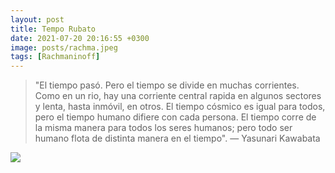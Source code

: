 ```yaml
---
layout: post
title: Tempo Rubato
date: 2021-07-20 20:16:55 +0300
image: posts/rachma.jpeg
tags: [Rachmaninoff]
---
```


> "El tiempo pasó. Pero el tiempo se divide en muchas corrientes. Como en un rio, hay una corriente central rapida en algunos sectores y lenta, hasta inmóvil, en otros. El tiempo cósmico es igual para todos, pero el tiempo humano difiere con cada persona. El tiempo corre de la misma manera para todos los seres humanos; pero todo ser humano flota de distinta manera en el tiempo". — Yasunari Kawabata




![]({{site.img}}/demo/04.jpg)